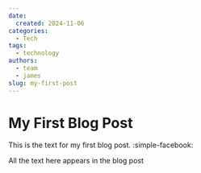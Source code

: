 ```yaml
---
date:
  created: 2024-11-06
categories:
  - Tech
tags:
  - technology
authors:
  - team
  - james
slug: my-first-post
---
```


# My First Blog Post

This is the text for my first blog post. :simple-facebook:

<!-- more -->

All the text here appears in the blog post